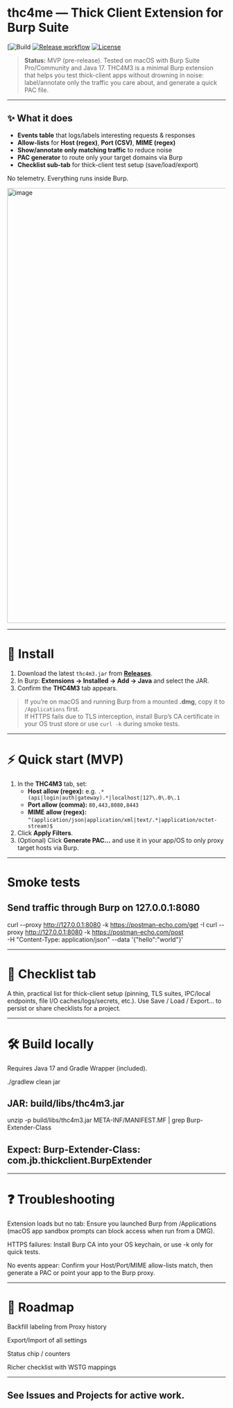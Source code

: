 # thc4me — Thick Client Extension for Burp Suite
[![Build](https://github.com/Pa7ch3s/THC4me/actions/workflows/build.yml/badge.svg?branch=main)
[![Release workflow](https://github.com/Pa7ch3s/THC4me/actions/workflows/release.yml/badge.svg)](https://github.com/Pa7ch3s/THC4me/actions/workflows/release.yml)
[![License](https://img.shields.io/badge/license-MIT-blue.svg)](LICENSE)

> **Status:** MVP (pre-release). Tested on macOS with Burp Suite Pro/Community and Java 17.
> THC4M3 is a minimal Burp extension that helps you test thick-client apps without drowning in noise: label/annotate only the traffic you care about, and generate a quick PAC file.
---

## ✨ What it does

- **Events table** that logs/labels interesting requests & responses  
- **Allow-lists** for **Host (regex)**, **Port (CSV)**, **MIME (regex)**  
- **Show/annotate only matching traffic** to reduce noise  
- **PAC generator** to route only your target domains via Burp  
- **Checklist sub-tab** for thick-client test setup (save/load/export)

No telemetry. Everything runs inside Burp.

<img width="1000" height="1000" alt="image" src="https://github.com/user-attachments/assets/41c58eee-93d4-446c-9b15-9396bd3f183c" />

---

# 🔧 Install

1. Download the latest `thc4m3.jar` from **[Releases](../../releases)**.  
2. In Burp: **Extensions → Installed → Add → Java** and select the JAR.  
3. Confirm the **THC4M3** tab appears.

> If you’re on macOS and running Burp from a mounted **.dmg**, copy it to `/Applications` first.  
> If HTTPS fails due to TLS interception, install Burp’s CA certificate in your OS trust store or use `curl -k` during smoke tests.

---

# ⚡ Quick start (MVP)

1. In the **THC4M3** tab, set:
   - **Host allow (regex):** e.g. `.*(api|login|auth|gateway).*|localhost|127\.0\.0\.1`
   - **Port allow (comma):** `80,443,8080,8443`
   - **MIME allow (regex):** `^(application/json|application/xml|text/.*|application/octet-stream)$`
2. Click **Apply Filters**.
3. (Optional) Click **Generate PAC…** and use it in your app/OS to only proxy target hosts via Burp.

---
# **Smoke tests**

## Send traffic through Burp on 127.0.0.1:8080
curl --proxy http://127.0.0.1:8080 -k https://postman-echo.com/get -I
curl --proxy http://127.0.0.1:8080 -k https://postman-echo.com/post \
  -H "Content-Type: application/json" --data '{"hello":"world"}'

---

# 🧩 Checklist tab

A thin, practical list for thick-client setup (pinning, TLS suites, IPC/local endpoints, file I/O caches/logs/secrets, etc.).
Use Save / Load / Export… to persist or share checklists for a project.

---

# 🛠️ Build locally

Requires Java 17 and Gradle Wrapper (included).

./gradlew clean jar
## JAR: build/libs/thc4m3.jar
unzip -p build/libs/thc4m3.jar META-INF/MANIFEST.MF | grep Burp-Extender-Class
## Expect: Burp-Extender-Class: com.jb.thickclient.BurpExtender

---

# ❓ Troubleshooting

Extension loads but no tab: Ensure you launched Burp from /Applications (macOS app sandbox prompts can block access when run from a DMG).

HTTPS failures: Install Burp CA into your OS keychain, or use -k only for quick tests.

No events appear: Confirm your Host/Port/MIME allow-lists match, then generate a PAC or point your app to the Burp proxy.

---

# 🧭 Roadmap

Backfill labeling from Proxy history

Export/Import of all settings

Status chip / counters

Richer checklist with WSTG mappings

---

## See Issues and Projects for active work.
